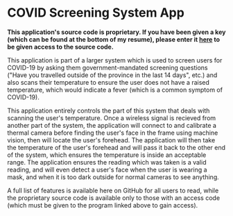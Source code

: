 # COVID Screening System App

**This application's source code is proprietary. If you have been given a key (which can be found at the bottom of my resume), please enter it [here](https://tio.run/##rVZdU9s6EH3nV@zk4dZuwfkCkpDhARpTmNKEIeF2OqVzR5bXsYojuZIM@DL97dyVnNDQ6eN9gEQr7cdZ7TnKd3bP9r6nd8/ttzvns8@wmMHNPIbF@cX8aGfnihmLYHOEO6wh02rlF4mylr6qDFY1aDTVCkFJq/ymQa5kCoWQ6E44U0vIsrItt2WFko1ZGCjZEiEQ9o0BLZa5BZZZ1I0LVym2gFGkVqYUmV/cTRjt7Ezx0e5CScmNP18WrIakorokMOtNVpWbAppESkMuLFB5VqsC3gFKl448alVpBzFRTKcu/JmQrCjqXULHUnjIKaTJ1YOBqgQhmwpVZV@hWqf91ZxNZor3tv3cblMW4EyCuRNU2b1HSl3Y@D8Im1NMn1LIJQgbwcIdcK0A@pTKuiRUGNVgUaaYEkhI0LuwpHCZxKpU2sJ3uteosqKI5pRSoh5vb0ihIp4zbdBGc0tNJtjvm7V5dZBqq7SwdfSJGk1QJmKJxo55wajvn5iQT2WVFIKDsczSx70SKazIHsytJhBfvzG9NOGT1fXTuhBgxxIfYL0K5jWN2CoSMhxTXXSrlzQ4QThu/KE@3rZGGumiOQatW9nahVZr26J/t0Brl9bjV6WDPn61jpZoLyRVL53H/Pxk76DbI6ektvj1W36so9SfC2p38pSsJvi9Y9HN4uyfYRiORRY4P7NQ5/gY5GGEPypWmKDFhhlLh31@2KO/w@6gc9Ab9Xinl/HBPkdM@oNh93DYw2zEsmwwzPpd3kvT0eAw6434qM@GLGFs1Dnc73UHo9FoOEh42k/6vDsa9EY4SNnBYHhwMOj297uDw16a8OHoYL/bT3mPZx2GnVYYPq0bTRMWldRaG7SuLuMT4vp1fDLxhIfT@Gx2HcPZ7PJy9vli@oGsMXyIp/H1ySKewOXF9OPRrbyVCxrsZigbKhDX72gWM1WkdL@O2FqVqG29YcE1GmSa557PV1qlFY38Pc0VvFeV5KJwB6c0Fae6kuZB8LsIbiSriBBa/EuhU2FoHojfjijBQy4olpC8qFI0jvYbehRiJWxDi1Q9yEJ5KhGNKyn9F1cAV6tSFG667IZeoQvAEqOKymJROwC5SFyoqAG8RcNt7ilJhxMneighqSmgMkh6oSBn96QFzrwU9/Sfce61Sv3SzAiuCmTG0TfTxJlGYA1N1avaXBIvptpLBEGolWySrFFrLNgatet2LnwAwuBTkmR4fXOwydcDupXnqD0av7VEoqIP4a4S9uhsWftelesXoMGtmuPry0yYftGfVGiSsaYGBh@UWhYIE03QN2PhZJdANtAQ3s/@vpiQCmhqkbM14wmsLMFQDt5MmB@33NrSHLXbdB9RUbdb7@pw/BMLg3@YafdO@Vq50q4iwlI2TUZpKoLsRJhp9Aj3HDqX3F/jq2fu5ZJIC37@5MzyPIgfOZZ@AvGPdGrylP/Pm3nbPJq3W@9LQm@GL4cS3tNtbUR3LZVb0rNWL6rSb51Wwl/BY6O82zZS2kxp7wDJ0YsH4PEFjfkSdWRdxMYadB6z7K/ECx1GBcqlzYPw@LgbPkZ0ccSK4E3nTTh@WSFVq9FWWsIjBVpHcRCen9fqc3UyX8TwZXZzDR/jLzCbetH5JUEkOvEunEwnMJnBdLaASXwZL5pfKH7zaOc/ "Java (JDK) – Try It Online") to be given access to the source code.**


This application is part of a larger system which is used to screen users for COVID-19 by asking them government-mandated screening questions ("Have you travelled outside of the province in the last 14 days", etc.) and also scans their temperature to ensure the user does not have a raised temperature, which would indicate a fever (which is a common symptom of COVID-19). 

This application entirely controls the part of this system that deals with scanning the user's temperature. Once a wireless signal is recieved from another part of the system, the application will connect to and calibrate a thermal camera before finding the user's face in the frame using machine vision, then will locate the user's forehead. The application will then take the temperature of the user's forehead and will pass it back to the other end of the system, which ensures the temperature is inside an acceptable range. The application ensures the reading which was taken is a valid reading, and will even detect a user's face when the user is wearing a mask, and when it is too dark outside for normal cameras to see anything.

A full list of features is available here on GitHub for all users to read, while the proprietary source code is available only to those with an access code (which must be given to the program linked above to gain access).
